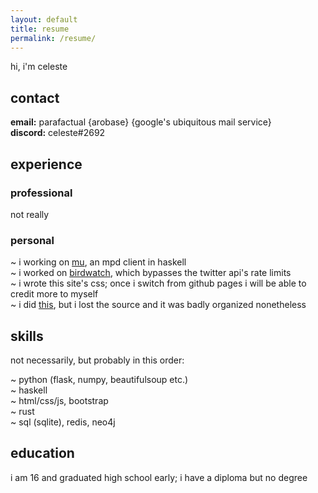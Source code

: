 ```yaml
---
layout: default
title: resume
permalink: /resume/
---
```


hi, i'm celeste

## contact

**email:** parafactual {arobase} {google's ubiquitous mail service}  
**discord:** celeste#2692

## experience

### professional

not really

### personal

~ i working on [mu](https://github.com/cosmicoptima/mu), an mpd client in haskell  
~ i worked on [birdwatch](https://github.com/cosmicoptima/birdwatch), which bypasses
the twitter api's rate limits  
~ i wrote this site's css; once i switch from github pages i will be able to
credit more to myself  
~ i did [this](https://twitter.com/parafactual/status/1381375742978703361),
but i lost the source and it was badly organized nonetheless

## skills

not necessarily, but probably in this order:

~ python (flask, numpy, beautifulsoup etc.)  
~ haskell  
~ html/css/js, bootstrap  
~ rust  
~ sql (sqlite), redis, neo4j

## education

i am 16 and graduated high school early; i have a diploma but no degree

